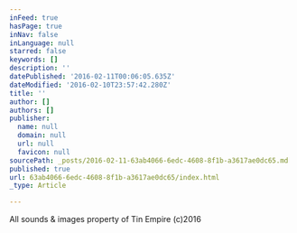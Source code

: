 ```yaml
---
inFeed: true
hasPage: true
inNav: false
inLanguage: null
starred: false
keywords: []
description: ''
datePublished: '2016-02-11T00:06:05.635Z'
dateModified: '2016-02-10T23:57:42.280Z'
title: ''
author: []
authors: []
publisher:
  name: null
  domain: null
  url: null
  favicon: null
sourcePath: _posts/2016-02-11-63ab4066-6edc-4608-8f1b-a3617ae0dc65.md
published: true
url: 63ab4066-6edc-4608-8f1b-a3617ae0dc65/index.html
_type: Article

---
```

All sounds & images property of Tin Empire (c)2016